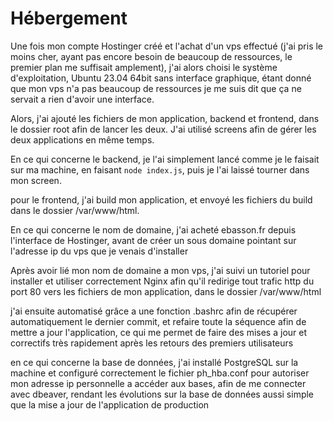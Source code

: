 # Hébergement

Une fois mon compte Hostinger créé et l'achat d'un vps effectué (j'ai pris le moins cher, ayant pas encore besoin de beaucoup de ressources, le premier plan me suffisait amplement), j'ai alors choisi le système d'exploitation, Ubuntu 23.04 64bit sans interface graphique, étant donné que mon vps n'a pas beaucoup de ressources je me suis dit que ça ne servait a rien d'avoir une interface.

Alors, j'ai ajouté les fichiers de mon application, backend et frontend, dans le dossier root afin de lancer les deux. J'ai utilisé screens afin de gérer les deux applications en même temps. 

En ce qui concerne le backend, je l'ai simplement lancé comme je le faisait sur ma machine, en faisant `node index.js`, puis je l'ai laissé tourner dans mon screen.

pour le frontend, j'ai build mon application, et envoyé les fichiers du build dans le dossier /var/www/html.

En ce qui concerne le nom de domaine, j'ai acheté ebasson.fr depuis l'interface de Hostinger, avant de créer un sous domaine pointant sur l'adresse ip du vps que je venais d'installer

Après avoir lié mon nom de domaine a mon vps, j'ai suivi un tutoriel pour installer et utiliser correctement Nginx afin qu'il redirige tout trafic http du port 80 vers les fichiers de mon application, dans le dossier /var/www/html

j'ai ensuite automatisé grâce a une fonction .bashrc afin de récupérer automatiquement le dernier commit, et refaire toute la séquence afin de mettre a jour l'application, ce qui me permet de faire des mises a jour et correctifs très rapidement après les retours des premiers utilisateurs

en ce qui concerne la base de données, j'ai installé PostgreSQL sur la machine et configuré correctement le fichier ph_hba.conf pour autoriser mon adresse ip personnelle a accéder aux bases, afin de me connecter avec dbeaver, rendant les évolutions sur la base de données aussi simple que la mise a jour de l'application de production